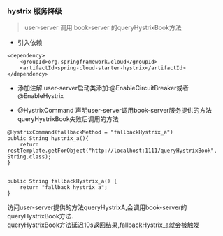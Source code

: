 ### hystrix 服务降级

> user-server 调用 book-server 的queryHystrixBook方法

* 引入依赖
```
<dependency>
    <groupId>org.springframework.cloud</groupId>
    <artifactId>spring-cloud-starter-hystrix</artifactId>
</dependency>
```

* 添加注解 user-server启动类添加:@EnableCircuitBreaker或者@EnableHystrix

* @HystrixCommand 声明user-server调用book-server服务提供的方法queryHystrixBook失败后调用的方法
```
@HystrixCommand(fallbackMethod = "fallbackHystrix_a")
public String hystrix_a(){
    return restTemplate.getForObject("http://localhost:1111/queryHystrixBook", String.class);
}


public String fallbackHystrix_a() {
    return "fallback hystrix a";
}
```

访问user-server提供的方法queryHystrixA,会调用book-server的queryHystrixBook方法.  
queryHystrixBook方法延迟10s返回结果,fallbackHystrix_a就会被触发